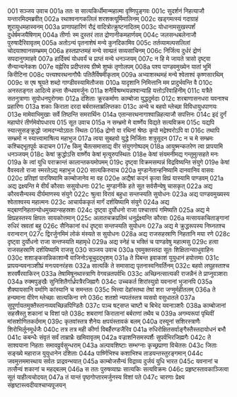 001	सञ्जय उवाच
001a	ततः स सात्यकिर्धीमान्महात्मा वृष्णिपुङ्गवः
001c	सुदर्शनं निहत्याजौ यन्तारमिदमब्रवीत्
002a	रथाश्वनागकलिलं शरशक्त्यूर्मिमालिनम्
002c	खड्गमत्स्यं गदाग्राहं शूरायुधमहास्वनम्
003a	प्राणापहारिणं रौद्रं वादित्रोत्क्रुष्टनादितम्
003c	योधानामसुखस्पर्शं दुर्धर्षमजयैषिणाम्
004a	तीर्णाः स्म दुस्तरं तात द्रोणानीकमहार्णवम्
004c	जलसन्धबलेनाजौ पुरुषादैरिवावृतम्
005a	अतोऽन्यं पृतनाशेषं मन्ये कुनदिकामिव
005c	तर्तव्यामल्पसलिलां चोदयाश्वानसम्भ्रमम्
006a	हस्तप्राप्तमहं मन्ये साम्प्रतं सव्यसाचिनम्
006c	निर्जित्य दुर्धरं द्रोणं सपदानुगमाहवे
007a	हार्दिक्यं योधवर्यं च प्राप्तं मन्ये धनञ्जयम्
007c	न हि मे जायते त्रासो दृष्ट्वा सैन्यान्यनेकशः
007e	वह्नेरिव प्रदीप्तस्य ग्रीष्मे शुष्कं तृणोलपम्
008a	पश्य पाण्डवमुख्येन यातां भूमिं किरीटिना
008c	पत्त्यश्वरथनागौघैः पतितैर्विषमीकृताम्
009a	अभ्याशस्थमहं मन्ये श्वेताश्वं कृष्णसारथिम्
009c	स एष श्रूयते शब्दो गाण्डीवस्यामितौजसः
010a	यादृशानि निमित्तानि मम प्रादुर्भवन्ति वै
010c	अनस्तङ्गत आदित्ये हन्ता सैन्धवमर्जुनः
011a	शनैर्विश्रम्भयन्नश्वान्याहि यत्तोऽरिवाहिनीम्
011c	यत्रैते सतनुत्राणाः सुयोधनपुरोगमाः
012a	दंशिताः क्रूरकर्माणः काम्बोजा युद्धदुर्मदाः
012c	शरबाणासनधरा यवनाश्च प्रहारिणः
013a	शकाः किराता दरदा बर्बरास्ताम्रलिप्तकाः
013c	अन्ये च बहवो म्लेच्छा विविधायुधपाणयः
013e	मामेवाभिमुखाः सर्वे तिष्ठन्ति समरार्थिनः
014a	एतान्सरथनागाश्वान्निहत्याजौ सपत्तिनः
014c	इदं दुर्गं महाघोरं तीर्णमेवोपधारय
015	सूत उवाच
015a	न सम्भ्रमो मे वार्ष्णेय विद्यते सत्यविक्रम
015c	यद्यपि स्यात्सुसङ्क्रुद्धो जामदग्न्योऽग्रतः स्थितः
016a	द्रोणो वा रथिनां श्रेष्ठः कृपो मद्रेश्वरोऽपि वा
016c	तथापि सम्भ्रमो न स्यात्त्वामाश्रित्य महाभुज
017a	त्वया सुबहवो युद्धे निर्जिताः शत्रुसूदन
017c	न च मे सम्भ्रमः कश्चिद्भूतपूर्वः कदाचन
017e	किमु चैतत्समासाद्य वीर संयुगगोष्पदम्
018a	आयुष्मन्कतरेण त्वा प्रापयामि धनञ्जयम्
018c	केषां क्रुद्धोऽसि वार्ष्णेय केषां मृत्युरुपस्थितः
018e	केषां संयमनीमद्य गन्तुमुत्सहते मनः
019a	के त्वां युधि पराक्रान्तं कालान्तकयमोपमम्
019c	दृष्ट्वा विक्रमसम्पन्नं विद्रविष्यन्ति संयुगे
019e	केषां वैवस्वतो राजा स्मरतेऽद्य महाभुज
020	सात्यकिरुवाच
020a	मुण्डानेतान्हनिष्यामि दानवानिव वासवः
020c	प्रतिज्ञां पारयिष्यामि काम्बोजानेव मा वह
020e	अद्यैषां कदनं कृत्वा क्षिप्रं यास्यामि पाण्डवम्
021a	अद्य द्रक्ष्यन्ति मे वीर्यं कौरवाः ससुयोधनाः
021c	मुण्डानीके हते सूत सर्वसैन्येषु चासकृत्
022a	अद्य कौरवसैन्यस्य दीर्यमाणस्य संयुगे
022c	श्रुत्वा विरावं बहुधा सन्तप्स्यति सुयोधनः
023a	अद्य पाण्डवमुख्यस्य श्वेताश्वस्य महात्मनः
023c	आचार्यककृतं मार्गं दर्शयिष्यामि संयुगे
024a	अद्य मद्बाणनिहतान्योधमुख्यान्सहस्रशः
024c	दृष्ट्वा दुर्योधनो राजा पश्चात्तापं गमिष्यति
025a	अद्य मे क्षिप्रहस्तस्य क्षिपतः सायकोत्तमान्
025c	अलातचक्रप्रतिमं धनुर्द्रक्ष्यन्ति कौरवाः
026a	मत्सायकचिताङ्गानां रुधिरं स्रवतां बहु
026c	सैनिकानां वधं दृष्ट्वा सन्तप्स्यति सुयोधनः
027a	अद्य मे क्रुद्धरूपस्य निघ्नतश्च वरान्वरान्
027c	द्विरर्जुनमिमं लोकं मंस्यते स सुयोधनः
028a	अद्य राजसहस्राणि निहतानि मया रणे
028c	दृष्ट्वा दुर्योधनो राजा सन्तप्स्यति महामृधे
029a	अद्य स्नेहं च भक्तिं च पाण्डवेषु महात्मसु
029c	हत्वा राजसहस्राणि दर्शयिष्यामि राजसु
030	सञ्जय उवाच
030a	एवमुक्तस्तदा सूतः शिक्षितान्साधुवाहिनः
030c	शशाङ्कसन्निकाशान्वै वाजिनोऽचूचुदद्भृशम्
031a	ते पिबन्त इवाकाशं युयुधानं हयोत्तमाः
031c	प्रापयन्यवनाञ्शीघ्रं मनःपवनरंहसः
032a	सात्यकिं ते समासाद्य पृतनास्वनिवर्तिनम्
032c	बहवो लघुहस्ताश्च शरवर्षैरवाकिरन्
033a	तेषामिषूनथास्त्राणि वेगवन्नतपर्वभिः
033c	अच्छिनत्सात्यकी राजन्नैनं ते प्राप्नुवञ्शराः
034a	रुक्मपुङ्खैः सुनिशितैर्गार्ध्रपत्रैरजिह्मगैः
034c	उच्चकर्त शिरांस्युग्रो यवनानां भुजानपि
035a	शैक्यायसानि वर्माणि कांस्यानि च समन्ततः
035c	भित्त्वा देहांस्तथा तेषां शरा जग्मुर्महीतलम्
036a	ते हन्यमाना वीरेण म्लेच्छाः सात्यकिना रणे
036c	शतशो न्यपतंस्तत्र व्यसवो वसुधातले
037a	सुपूर्णायतमुक्तैस्तानव्यवच्छिन्नपिण्डितैः
037c	पञ्च षट्सप्त चाष्टौ च बिभेद यवनाञ्शरैः
038a	काम्बोजानां सहस्रैस्तु शकानां च विशां पते
038c	शबराणां किरातानां बर्बराणां तथैव च
039a	अगम्यरूपां पृथिवीं मांसशोणितकर्दमाम्
039c	कृतवांस्तत्र शैनेयः क्षपयंस्तावकं बलम्
040a	दस्यूनां सशिरस्त्राणैः शिरोभिर्लूनमूर्धजैः
040c	तत्र तत्र मही कीर्णा विबर्हैरण्डजैरिव
041a	रुधिरोक्षितसर्वाङ्गैस्तैस्तदायोधनं बभौ
041c	कबन्धैः संवृतं सर्वं ताम्राभ्रैः खमिवावृतम्
042a	वज्राशनिसमस्पर्शैः सुपर्वभिरजिह्मगैः
042c	ते साश्वयाना निहताः समावव्रुर्वसुन्धराम्
043a	अल्पावशिष्टाः सम्भग्नाः कृच्छ्रप्राणा विचेतसः
043c	जिताः सङ्ख्ये महाराज युयुधानेन दंशिताः
044a	पार्ष्णिभिश्च कशाभिश्च ताडयन्तस्तुरङ्गमान्
044c	जवमुत्तममास्थाय सर्वतः प्राद्रवन्भयात्
045a	काम्बोजसैन्यं विद्राव्य दुर्जयं युधि भारत
045c	यवनानां च तत्सैन्यं शकानां च महद्बलम्
046a	स ततः पुरुषव्याघ्रः सात्यकिः सत्यविक्रमः
046c	प्रहृष्टस्तावकाञ्जित्वा सूतं याहीत्यचोदयत्
047a	तं यान्तं पृष्ठगोप्तारमर्जुनस्य विशां पते
047c	चारणाः प्रेक्ष्य संहृष्टास्त्वदीयाश्चाप्यपूजयन्
